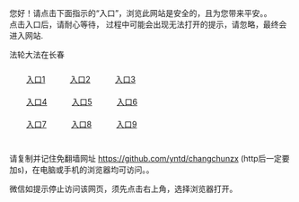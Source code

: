 您好！请点击下面指示的“入口”，浏览此网站是安全的，且为您带来平安。。 <br/>
点击入口后，请耐心等待， 过程中可能会出现无法打开的提示，请忽略，最终会进入网站. </br>

法轮大法在长春<br/>
<div style="padding:10px"><a style="margin:20px" target="_blank" href="https://d20j2jlg1cwjnh.cloudfront.net/2Qpsp?sjljnzt" id="ccLink1" rel="nofollow">入口1</a> <a target="_blank" style="margin:20px" href="https://dgtmmlr4x2c7o.cloudfront.net/2Qpsp?mguvysp" id="ccLink2" rel="nofollow">入口2</a> <a style="margin:20px" target="_blank" href="https://d1qr6qc6vuy0yo.cloudfront.net/2Qpsp?gfxux" id="ccLink3" rel="nofollow">入口3</a></div>

<div style="padding:10px" ><a style="margin:20px" target="_blank" href="https://d20j2jlg1cwjnh.cloudfront.net/2Qpsp?sjljnzt" id="ccLink4" rel="nofollow">入口4</a> <a style="margin:20px" href="https://dgtmmlr4x2c7o.cloudfront.net/2Qpsp?mguvysp" target="_blank" id="ccLink5" rel="nofollow">入口5</a> <a style="margin:20px" href="https://d1qr6qc6vuy0yo.cloudfront.net/2Qpsp?gfxux" target="_blank" id="ccLink6" rel="nofollow">入口6</a></div>

<div style="padding:10px"><a style="margin:20px" target="_blank" href="https://d20j2jlg1cwjnh.cloudfront.net/2Qpsp?sjljnzt" id="ccLink7" rel="nofollow">入口7</a> <a style="margin:20px" href="https://dgtmmlr4x2c7o.cloudfront.net/2Qpsp?mguvysp" target="_blank" id="ccLink8" rel="nofollow">入口8</a> <a style="margin:20px" target="_blank" href="https://d1qr6qc6vuy0yo.cloudfront.net/2Qpsp?gfxux" id="ccLink9" rel="nofollow">入口9</a></div>

<br/>



请复制并记住免翻墙网址 https://github.com/yntd/changchunzx (http后一定要加s)，在电脑或手机的浏览器均可访问。。<br/>

微信如提示停止访问该网页，须先点击右上角，选择浏览器打开。
